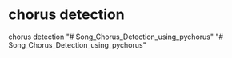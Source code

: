 # chorus detection
 chorus detection
"# Song_Chorus_Detection_using_pychorus" 
"# Song_Chorus_Detection_using_pychorus" 
